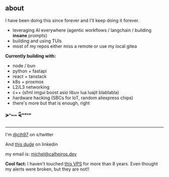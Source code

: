 ## about

I have been doing this since forever and I'll keep doing it forever.

- leveraging AI everywhere (agentic workflows / langchain / building **insane** prompts)
- building and using TUIs
- most of my repos either miss a remote or use my local gitea

**Currently building with:**

- node / bun
- python + fastapi
- react + tanstack
- k8s + proxmox
- L2/L3 networking
- c++ (sfml imgui boost asio libuv lua luajit blablabla)
- hardware hacking (SBCs for IoT, random aliexpress chips)
- there's more but that is enough, right

**≽^•༚• ྀ≼ᵐᵉᵒʷ**

---

I'm [@clh97](https://x.com/clh97) on x/twitter

And [this dude](https://linkedin.com/in/michel-calheiros) on linkedin

my email is: [michel@calheiros.dev](mailto:michel@calheiros.dev)

**Cool fact:** I haven't touched [this VPS](https://calheiros.dev) for more than 8 years. Even thought my alerts were broken, but they are not!!
